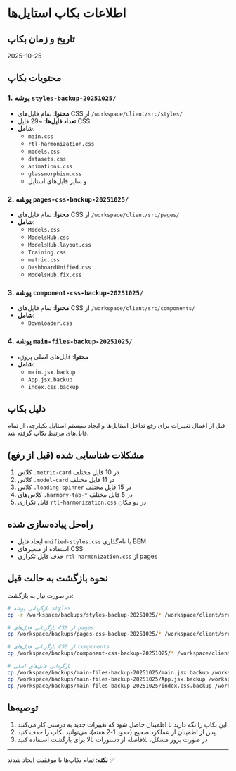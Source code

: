 # اطلاعات بکاپ استایل‌ها

## تاریخ و زمان بکاپ
2025-10-25

## محتویات بکاپ

### 1. پوشه `styles-backup-20251025/`
- **محتوا**: تمام فایل‌های CSS از `/workspace/client/src/styles/`
- **تعداد فایل‌ها**: ~29 فایل CSS
- **شامل**:
  - `main.css`
  - `rtl-harmonization.css`
  - `models.css`
  - `datasets.css`
  - `animations.css`
  - `glassmorphism.css`
  - و سایر فایل‌های استایل

### 2. پوشه `pages-css-backup-20251025/`
- **محتوا**: تمام فایل‌های CSS از `/workspace/client/src/pages/`
- **شامل**:
  - `Models.css`
  - `ModelsHub.css`
  - `ModelsHub.layout.css`
  - `Training.css`
  - `metric.css`
  - `DashboardUnified.css`
  - `ModelsHub.fix.css`

### 3. پوشه `component-css-backup-20251025/`
- **محتوا**: تمام فایل‌های CSS از `/workspace/client/src/components/`
- **شامل**:
  - `Downloader.css`

### 4. پوشه `main-files-backup-20251025/`
- **محتوا**: فایل‌های اصلی پروژه
- **شامل**:
  - `main.jsx.backup`
  - `App.jsx.backup`
  - `index.css.backup`

## دلیل بکاپ

قبل از اعمال تغییرات برای رفع تداخل استایل‌ها و ایجاد سیستم استایل یکپارچه، از تمام فایل‌های مرتبط بکاپ گرفته شد.

## مشکلات شناسایی شده (قبل از رفع)

1. کلاس `.metric-card` در 10 فایل مختلف
2. کلاس `.model-card` در 11 فایل مختلف
3. کلاس `.loading-spinner` در 15 فایل مختلف
4. کلاس‌های `.harmony-tab-*` در 5 فایل مختلف
5. فایل تکراری `rtl-harmonization.css` در دو مکان

## راه‌حل پیاده‌سازی شده

- ایجاد فایل `unified-styles.css` با نام‌گذاری BEM
- استفاده از متغیرهای CSS
- حذف فایل تکراری `rtl-harmonization.css` از pages

## نحوه بازگشت به حالت قبل

در صورت نیاز به بازگشت:

```bash
# بازگردانی پوشه styles
cp -r /workspace/backups/styles-backup-20251025/* /workspace/client/src/styles/

# بازگردانی فایل‌های CSS از pages
cp /workspace/backups/pages-css-backup-20251025/* /workspace/client/src/pages/

# بازگردانی فایل‌های CSS از components
cp /workspace/backups/component-css-backup-20251025/* /workspace/client/src/components/

# بازگردانی فایل‌های اصلی
cp /workspace/backups/main-files-backup-20251025/main.jsx.backup /workspace/client/src/main.jsx
cp /workspace/backups/main-files-backup-20251025/App.jsx.backup /workspace/client/src/App.jsx
cp /workspace/backups/main-files-backup-20251025/index.css.backup /workspace/client/src/index.css
```

## توصیه‌ها

1. این بکاپ را نگه دارید تا اطمینان حاصل شود که تغییرات جدید به درستی کار می‌کنند
2. پس از اطمینان از عملکرد صحیح (حدود 1-2 هفته)، می‌توانید بکاپ را حذف کنید
3. در صورت بروز مشکل، بلافاصله از دستورات بالا برای بازگشت استفاده کنید

---

**نکته**: تمام بکاپ‌ها با موفقیت ایجاد شدند ✅
